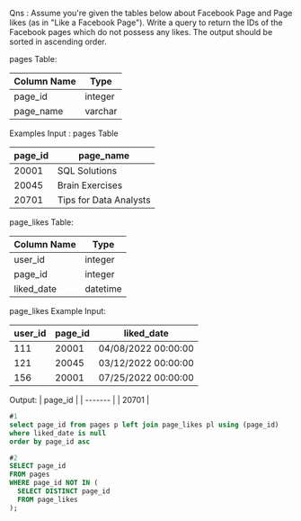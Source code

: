 Qns :
Assume you're given the tables below about Facebook Page and Page likes (as in "Like a Facebook Page").
Write a query to return the IDs of the Facebook pages which do not possess any likes. The output should be sorted in ascending order.

pages Table:

| Column Name | Type    |
| ----------- | ------- |
| page_id     | integer |
| page_name   | varchar |

Examples Input : pages Table

| page_id | page_name             |
| ------- | ----------------------|
| 20001   | SQL Solutions         |
| 20045   | Brain Exercises       |
| 20701   | Tips for Data Analysts|

page_likes Table:

| Column Name | Type     |
| ----------- | -------- |
| user_id     | integer  |
| page_id     | integer  |
| liked_date  | datetime |

page_likes Example Input:

| user_id | page_id | liked_date           |
| ------- | ------- | ---------------------|
| 111     | 20001   | 04/08/2022 00:00:00  |
| 121     | 20045   | 03/12/2022 00:00:00  |
| 156     | 20001   | 07/25/2022 00:00:00  |

Output:
| page_id |
| ------- |
| 20701   |

```sql
#1
select page_id from pages p left join page_likes pl using (page_id)
where liked_date is null
order by page_id asc

#2
SELECT page_id
FROM pages
WHERE page_id NOT IN (
  SELECT DISTINCT page_id
  FROM page_likes
);

